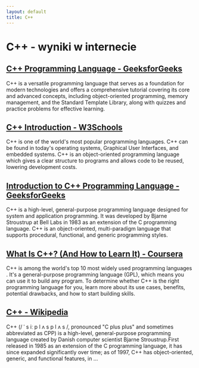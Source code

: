 ```yaml
---
layout: default
title: C++
---
```

# **C++ - wyniki w internecie**
## [C++ Programming Language - GeeksforGeeks](https://www.geeksforgeeks.org/c-plus-plus/)
C++ is a versatile programming language that serves as a foundation for modern technologies and offers a comprehensive tutorial covering its core and advanced concepts, including object-oriented programming, memory management, and the Standard Template Library, along with quizzes and practice problems for effective learning.
## [C++ Introduction - W3Schools](https://www.w3schools.com/cpp/cpp_intro.asp)
C++ is one of the world's most popular programming languages. C++ can be found in today's operating systems, Graphical User Interfaces, and embedded systems. C++ is an object-oriented programming language which gives a clear structure to programs and allows code to be reused, lowering development costs.
## [Introduction to C++ Programming Language - GeeksforGeeks](https://www.geeksforgeeks.org/introduction-to-c-programming-language/)
C++ is a high-level, general-purpose programming language designed for system and application programming. It was developed by Bjarne Stroustrup at Bell Labs in 1983 as an extension of the C programming language. C++ is an object-oriented, multi-paradigm language that supports procedural, functional, and generic programming styles.
## [What Is C++? (And How to Learn It) - Coursera](https://www.coursera.org/articles/what-is-c-plus-plus)
C++ is among the world's top 10 most widely used programming languages . It's a general-purpose programming language (GPL), which means you can use it to build any program. To determine whether C++ is the right programming language for you, learn more about its use cases, benefits, potential drawbacks, and how to start building skills.
## [C++ - Wikipedia](https://en.wikipedia.org/wiki/C++)
C++ (/ ˈ s iː p l ʌ s p l ʌ s /, pronounced "C plus plus" and sometimes abbreviated as CPP) is a high-level, general-purpose programming language created by Danish computer scientist Bjarne Stroustrup.First released in 1985 as an extension of the C programming language, it has since expanded significantly over time; as of 1997, C++ has object-oriented, generic, and functional features, in ...
